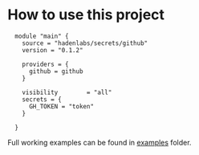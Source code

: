 # How to use this project

```hcl
  module "main" {
    source = "hadenlabs/secrets/github"
    version = "0.1.2"

    providers = {
      github = github
    }

    visibility        = "all"
    secrets = {
      GH_TOKEN = "token"
    }

  }
```

Full working examples can be found in [examples](./examples) folder.
